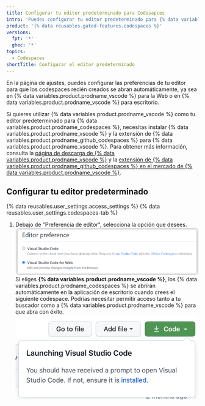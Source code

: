 ```yaml
---
title: Configurar tu editor predeterminado para Codesapces
intro: 'Puedes configurar tu editor predeterminado para {% data variables.product.prodname_codespaces %} en tu página de ajustes personal.'
product: '{% data reusables.gated-features.codespaces %}'
versions:
  fpt: '*'
  ghec: '*'
topics:
  - Codespaces
shortTitle: Configurar el editor predeterminado
---
```


En la página de ajustes, puedes configurar las preferencias de tu editor para que los codespaces recién creados se abran automáticamente, ya sea en {% data variables.product.prodname_vscode %} para la Web o en {% data variables.product.prodname_vscode %} para escritorio.

Si quieres utilizar {% data variables.product.prodname_vscode %} como tu editor predeterminado para {% data variables.product.prodname_codespaces %}, necesitas instalar {% data variables.product.prodname_vscode %} y la extensión de {% data variables.product.prodname_github_codespaces %} para {% data variables.product.prodname_vscode %}. Para obtener más información, consulta la [página de descarga de {% data variables.product.prodname_vscode %}](https://code.visualstudio.com/download/) y la [ extensión de {% data variables.product.prodname_github_codespaces %} en el mercado de {% data variables.product.prodname_vscode %}](https://marketplace.visualstudio.com/items?itemName=GitHub.codespaces).

## Configurar tu editor predeterminado

{% data reusables.user_settings.access_settings %}
{% data reusables.user_settings.codespaces-tab %}
1. Debajo de "Preferencia de editor", selecciona la opción que desees. ![Setting your editor](/assets/images/help/codespaces/select-default-editor.png)Si eliges **{% data variables.product.prodname_vscode %}**, los {% data variables.product.prodname_codespaces %} se abrirán automáticamente en la aplicación de escritorio cuando crees el siguiente codespace. Podrías necesitar permitir acceso tanto a tu buscador como a {% data variables.product.prodname_vscode %} para que abra con éxito. ![Configurar tu editor](/assets/images/help/codespaces/launch-default-editor.png)
